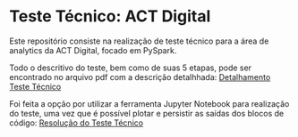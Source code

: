 # Teste Técnico: ACT Digital

Este repositório consiste na realização de teste técnico para a área de analytics da ACT Digital, focado em PySpark.

Todo o descritivo do teste, bem como de suas 5 etapas, pode ser encontrado no arquivo pdf com a descrição detalhhada: [Detalhamento Teste Técnico](Teste_Conhecimento_PySpark.pdf)


Foi feita a opção por utilizar a ferramenta Jupyter Notebook para realização do teste, uma vez que é possível plotar e persistir as saídas dos blocos de código: [Resolução do Teste Técnico](test.ipynb)